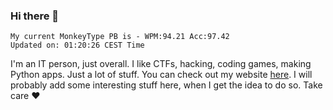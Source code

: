 ### Hi there 👋
<!-- PB START -->
```
My current MonkeyType PB is - WPM:94.21 Acc:97.42
Updated on: 01:20:26 CEST Time
```
<!-- PB END -->
I'm an IT person, just overall. I like CTFs, hacking, coding games, making Python apps. Just a lot of stuff.
You can check out my website [here](https://skill3472.github.io/).
I will probably add some interesting stuff here, when I get the idea to do so. Take care ❤️
